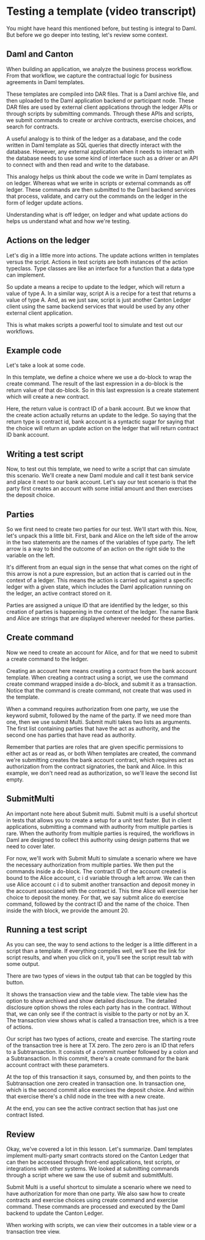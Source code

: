 # Testing a template (video transcript)
You might have heard this mentioned before, but testing is integral to Daml. But before we go deeper into testing, let's review some context. 

## Daml and Canton

When building an application, we analyze the business process workflow. From that workflow, we capture the contractual logic for business agreements in Daml templates.

These templates are compiled into DAR files. That is a Daml archive file, and then uploaded to the Daml application backend or participant node. These DAR files are used by external client applications through the ledger APIs or through scripts by submitting commands. Through these APIs and scripts, we submit commands to create or archive contracts, exercise choices, and search for contracts.

A useful analogy is to think of the ledger as a database, and the code written in Daml template as SQL queries that directly interact with the database. However, any external application when it needs to interact with the database needs to use some kind of interface such as a driver or an API to connect with and then read and write to the database.

This analogy helps us think about the code we write in Daml templates as on ledger. Whereas what we write in scripts or external commands as off ledger. These commands are then submitted to the Daml backend services that process, validate, and carry out the commands on the ledger in the form of ledger update actions.

Understanding what is off ledger, on ledger and what update actions do helps us understand what and how we're testing. 

## Actions on the ledger

Let's dig in a little more into actions. The update actions written in templates versus the script. Actions in test scripts are both instances of the action typeclass. Type classes are like an interface for a function that a data type can implement.

So update a means a recipe to update to the ledger, which will return a value of type A. In a similar way, script A is a recipe for a test that returns a value of type A. And, as we just saw, script is just another Canton Ledger client using the same backend services that would be used by any other external client application.

This is what makes scripts a powerful tool to simulate and test out our workflows. 

## Example code

Let's take a look at some code. 

In this template, we define a choice where we use a do-block to wrap the create command. The result of the last expression in a do-block is the return value of that do-block. So in this last expression is a create statement which will create a new contract.

Here, the return value is contract ID of a bank account. But we know that the create action actually returns an update to the ledge. So saying that the return type is contract id, bank account is a syntactic sugar for saying that the choice will return an update action on the ledger that will return contract ID bank account.

## Writing a test script

Now, to test out this template, we need to write a script that can simulate this scenario. We'll create a new Daml module and call it test bank service and place it next to our bank account. Let's say our test scenario is that the party first creates an account with some initial amount and then exercises the deposit choice.

## Parties

So we first need to create two parties for our test. We'll start with this. Now, let's unpack this a little bit. First, bank and Alice on the left side of the arrow in the two statements are the names of the variables of type party. The left arrow is a way to bind the outcome of an action on the right side to the variable on the left.

It's different from an equal sign in the sense that what comes on the right of this arrow is not a pure expression, but an action that is carried out in the context of a ledger. This means the action is carried out against a specific ledger with a given state, which includes the Daml application running on the ledger, an active contract stored on it.

Parties are assigned a unique ID that are identified by the ledger, so this creation of parties is happening in the context of the ledger. The name Bank and Alice are strings that are displayed wherever needed for these parties. 

## Create command

Now we need to create an account for Alice, and for that we need to submit a create command to the ledger.

Creating an account here means creating a contract from the bank account template. When creating a contract using a script, we use the command create command wrapped inside a do-block, and submit it as a transaction. Notice that the command is create command, not create that was used in the template.

When a command requires authorization from one party, we use the keyword submit, followed by the name of the party. If we need more than one, then we use submit Multi. Submit multi takes two lists as arguments. The first list containing parties that have the act as authority, and the second one has parties that have read as authority.

Remember that parties are roles that are given specific permissions to either act as or read as, or both When templates are created, the command we're submitting creates the bank account contract, which requires act as authorization from the contract signatories, the bank and Alice.  In this example, we don't need read as authorization, so we'll leave the second list empty.

## SubmitMulti

An important note here about Submit multi. Submit multi is a useful shortcut in tests that allows you to create a setup for a unit test faster. But in client applications, submitting a command with authority from multiple parties is rare. When the authority from multiple parties is required, the workflows in Daml are designed to collect this authority using design patterns that we need to cover later.

For now, we'll work with Submit Multi to simulate a scenario where we have the necessary authorization from multiple parties. We then put the commands inside a do-block. The contract ID of the account created is bound to the Alice account, c i d variable through a left arrow. We can then use Alice account c i d to submit another transaction and deposit money in the account associated with the contract id. This time Alice will exercise her choice to deposit the money. For that, we say submit alice do exercise command, followed by the contract ID and the name of the choice. Then inside the with block, we provide the amount 20.

## Running a test script

As you can see, the way to send actions to the ledger is a little different in a script than a template. If everything compiles well, we'll see the link for script results, and when you click on it, you'll see the script result tab with some output. 

There are two types of views in the output tab that can be toggled by this button.

It shows the transaction view and the table view. The table view has the option to show archived and show detailed disclosure. The detailed disclosure option shows the roles each party has in the contract. Without that, we can only see if the contract is visible to the party or not by an X. The transaction view shows what is called a transaction tree, which is a tree of actions.

Our script has two types of actions, create and exercise. The starting route of the transaction tree is here at TX zero. The zero zero is an ID that refers to a Subtransaction. It consists of a commit number followed by a colon and a Subtransaction. In this commit, there's a create command for the bank account contract with these parameters.

At the top of this transaction it says, consumed by, and then points to the Subtransaction one zero created in transaction one. In transaction one, which is the second commit alice exercises the deposit choice. And within that exercise there's a child node in the tree with a new create. 

At the end, you can see the active contract section that has just one contract listed.

## Review

Okay, we've covered a lot in this lesson. Let's summarize. Daml templates implement multi-party smart contracts stored on the Canton Ledger that can then be accessed through front-end applications, test scripts, or integrations with other systems. We looked at submitting commands through a script where we saw the use of submit and submitMulti.

Submit Multi is a useful shortcut to simulate a scenario where we need to have authorization for more than one party. We also saw how to create contracts and exercise choices using create command and exercise command. These commands are processed and executed by the Daml backend to update the Canton Ledger.

When working with scripts, we can view their outcomes in a table view or a transaction tree view.